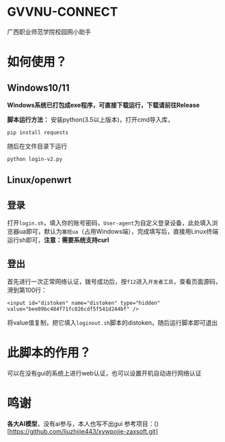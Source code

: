 # GVVNU-CONNECT
广西职业师范学院校园网小助手

# 如何使用？
## Windows10/11
**Windows系统已打包成exe程序，可直接下载运行，下载请前往Release**

**脚本运行方法：**
安装python(3.5以上版本)，打开cmd导入库，
```
pip install requests
```
随后在文件目录下运行
```
python login-v2.py
```
## Linux/openwrt
## 登录
打开`login.sh`，填入你的账号密码，`User-agent`为自定义登录设备，此处填入浏览器ua即可，默认为`塞班ua`（占用Windows端），完成填写后，直接用Linux终端运行sh即可，**注意：需要系统支持curl**

## 登出
首先进行一次正常网络认证，拨号成功后，按`f12`进入`开发者工具`，查看页面源码，滑到第100行：
```
<input id="distoken" name="distoken" type="hidden" value="bee09bc484f71fc826cdf5f541d244bf" />
```
将value值复制，把它填入`loginout.sh`脚本的distoken，随后运行脚本即可退出

# 此脚本的作用？
可以在没有gui的系统上进行web认证，也可以设置开机自动进行网络认证


# 鸣谢
**各大AI模型**，没有ai参与，本人也写不出gui
参考项目：()[https://github.com/liuzhijie443/xywpojie-zaxsoft.git]
